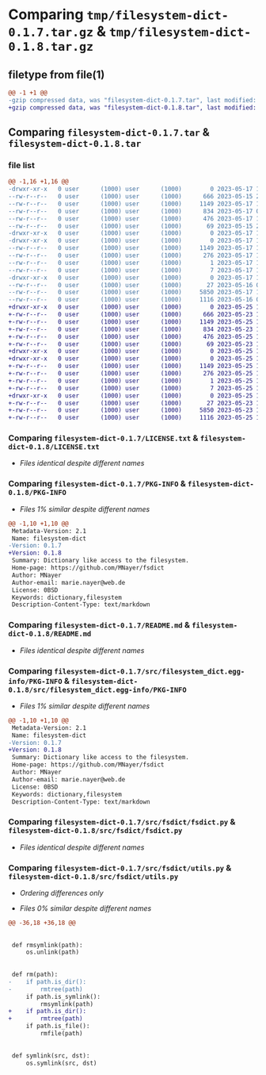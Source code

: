 # Comparing `tmp/filesystem-dict-0.1.7.tar.gz` & `tmp/filesystem-dict-0.1.8.tar.gz`

## filetype from file(1)

```diff
@@ -1 +1 @@
-gzip compressed data, was "filesystem-dict-0.1.7.tar", last modified: Wed May 17 17:19:35 2023, max compression
+gzip compressed data, was "filesystem-dict-0.1.8.tar", last modified: Thu May 25 17:04:16 2023, max compression
```

## Comparing `filesystem-dict-0.1.7.tar` & `filesystem-dict-0.1.8.tar`

### file list

```diff
@@ -1,16 +1,16 @@
-drwxr-xr-x   0 user      (1000) user      (1000)        0 2023-05-17 17:19:35.558137 filesystem-dict-0.1.7/
--rw-r--r--   0 user      (1000) user      (1000)      666 2023-05-15 20:22:54.000000 filesystem-dict-0.1.7/LICENSE.txt
--rw-r--r--   0 user      (1000) user      (1000)     1149 2023-05-17 17:19:35.558137 filesystem-dict-0.1.7/PKG-INFO
--rw-r--r--   0 user      (1000) user      (1000)      834 2023-05-17 08:45:31.000000 filesystem-dict-0.1.7/README.md
--rw-r--r--   0 user      (1000) user      (1000)      476 2023-05-17 17:19:35.558137 filesystem-dict-0.1.7/setup.cfg
--rw-r--r--   0 user      (1000) user      (1000)       69 2023-05-15 20:55:49.000000 filesystem-dict-0.1.7/setup.py
-drwxr-xr-x   0 user      (1000) user      (1000)        0 2023-05-17 17:19:35.558137 filesystem-dict-0.1.7/src/
-drwxr-xr-x   0 user      (1000) user      (1000)        0 2023-05-17 17:19:35.558137 filesystem-dict-0.1.7/src/filesystem_dict.egg-info/
--rw-r--r--   0 user      (1000) user      (1000)     1149 2023-05-17 17:19:35.000000 filesystem-dict-0.1.7/src/filesystem_dict.egg-info/PKG-INFO
--rw-r--r--   0 user      (1000) user      (1000)      276 2023-05-17 17:19:35.000000 filesystem-dict-0.1.7/src/filesystem_dict.egg-info/SOURCES.txt
--rw-r--r--   0 user      (1000) user      (1000)        1 2023-05-17 17:19:35.000000 filesystem-dict-0.1.7/src/filesystem_dict.egg-info/dependency_links.txt
--rw-r--r--   0 user      (1000) user      (1000)        7 2023-05-17 17:19:35.000000 filesystem-dict-0.1.7/src/filesystem_dict.egg-info/top_level.txt
-drwxr-xr-x   0 user      (1000) user      (1000)        0 2023-05-17 17:19:35.558137 filesystem-dict-0.1.7/src/fsdict/
--rw-r--r--   0 user      (1000) user      (1000)       27 2023-05-16 07:52:47.000000 filesystem-dict-0.1.7/src/fsdict/__init__.py
--rw-r--r--   0 user      (1000) user      (1000)     5850 2023-05-17 17:17:59.000000 filesystem-dict-0.1.7/src/fsdict/fsdict.py
--rw-r--r--   0 user      (1000) user      (1000)     1116 2023-05-16 08:07:12.000000 filesystem-dict-0.1.7/src/fsdict/utils.py
+drwxr-xr-x   0 user      (1000) user      (1000)        0 2023-05-25 17:04:16.935187 filesystem-dict-0.1.8/
+-rw-r--r--   0 user      (1000) user      (1000)      666 2023-05-23 14:03:54.000000 filesystem-dict-0.1.8/LICENSE.txt
+-rw-r--r--   0 user      (1000) user      (1000)     1149 2023-05-25 17:04:16.935187 filesystem-dict-0.1.8/PKG-INFO
+-rw-r--r--   0 user      (1000) user      (1000)      834 2023-05-23 14:03:54.000000 filesystem-dict-0.1.8/README.md
+-rw-r--r--   0 user      (1000) user      (1000)      476 2023-05-25 17:04:16.935187 filesystem-dict-0.1.8/setup.cfg
+-rw-r--r--   0 user      (1000) user      (1000)       69 2023-05-23 14:03:54.000000 filesystem-dict-0.1.8/setup.py
+drwxr-xr-x   0 user      (1000) user      (1000)        0 2023-05-25 17:04:16.935187 filesystem-dict-0.1.8/src/
+drwxr-xr-x   0 user      (1000) user      (1000)        0 2023-05-25 17:04:16.935187 filesystem-dict-0.1.8/src/filesystem_dict.egg-info/
+-rw-r--r--   0 user      (1000) user      (1000)     1149 2023-05-25 17:04:16.000000 filesystem-dict-0.1.8/src/filesystem_dict.egg-info/PKG-INFO
+-rw-r--r--   0 user      (1000) user      (1000)      276 2023-05-25 17:04:16.000000 filesystem-dict-0.1.8/src/filesystem_dict.egg-info/SOURCES.txt
+-rw-r--r--   0 user      (1000) user      (1000)        1 2023-05-25 17:04:16.000000 filesystem-dict-0.1.8/src/filesystem_dict.egg-info/dependency_links.txt
+-rw-r--r--   0 user      (1000) user      (1000)        7 2023-05-25 17:04:16.000000 filesystem-dict-0.1.8/src/filesystem_dict.egg-info/top_level.txt
+drwxr-xr-x   0 user      (1000) user      (1000)        0 2023-05-25 17:04:16.935187 filesystem-dict-0.1.8/src/fsdict/
+-rw-r--r--   0 user      (1000) user      (1000)       27 2023-05-23 14:03:54.000000 filesystem-dict-0.1.8/src/fsdict/__init__.py
+-rw-r--r--   0 user      (1000) user      (1000)     5850 2023-05-23 14:03:54.000000 filesystem-dict-0.1.8/src/fsdict/fsdict.py
+-rw-r--r--   0 user      (1000) user      (1000)     1116 2023-05-25 17:01:14.000000 filesystem-dict-0.1.8/src/fsdict/utils.py
```

### Comparing `filesystem-dict-0.1.7/LICENSE.txt` & `filesystem-dict-0.1.8/LICENSE.txt`

 * *Files identical despite different names*

### Comparing `filesystem-dict-0.1.7/PKG-INFO` & `filesystem-dict-0.1.8/PKG-INFO`

 * *Files 1% similar despite different names*

```diff
@@ -1,10 +1,10 @@
 Metadata-Version: 2.1
 Name: filesystem-dict
-Version: 0.1.7
+Version: 0.1.8
 Summary: Dictionary like access to the filesystem.
 Home-page: https://github.com/MNayer/fsdict
 Author: MNayer
 Author-email: marie.nayer@web.de
 License: 0BSD
 Keywords: dictionary,filesystem
 Description-Content-Type: text/markdown
```

### Comparing `filesystem-dict-0.1.7/README.md` & `filesystem-dict-0.1.8/README.md`

 * *Files identical despite different names*

### Comparing `filesystem-dict-0.1.7/src/filesystem_dict.egg-info/PKG-INFO` & `filesystem-dict-0.1.8/src/filesystem_dict.egg-info/PKG-INFO`

 * *Files 1% similar despite different names*

```diff
@@ -1,10 +1,10 @@
 Metadata-Version: 2.1
 Name: filesystem-dict
-Version: 0.1.7
+Version: 0.1.8
 Summary: Dictionary like access to the filesystem.
 Home-page: https://github.com/MNayer/fsdict
 Author: MNayer
 Author-email: marie.nayer@web.de
 License: 0BSD
 Keywords: dictionary,filesystem
 Description-Content-Type: text/markdown
```

### Comparing `filesystem-dict-0.1.7/src/fsdict/fsdict.py` & `filesystem-dict-0.1.8/src/fsdict/fsdict.py`

 * *Files identical despite different names*

### Comparing `filesystem-dict-0.1.7/src/fsdict/utils.py` & `filesystem-dict-0.1.8/src/fsdict/utils.py`

 * *Ordering differences only*

 * *Files 0% similar despite different names*

```diff
@@ -36,18 +36,18 @@
 
 
 def rmsymlink(path):
     os.unlink(path)
 
 
 def rm(path):
-    if path.is_dir():
-        rmtree(path)
     if path.is_symlink():
         rmsymlink(path)
+    if path.is_dir():
+        rmtree(path)
     if path.is_file():
         rmfile(path)
 
 
 def symlink(src, dst):
     os.symlink(src, dst)
```

